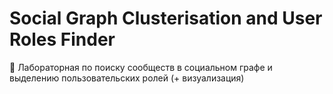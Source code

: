 # Social Graph Clusterisation and User Roles Finder
👥 Лабораторная по поиску сообществ в социальном графе и выделению пользовательских ролей (+ визуализация)
